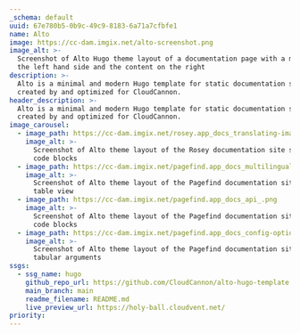 ```yaml
---
_schema: default
uuid: 67e780b5-0b9c-49c9-8183-6a71a7cfbfe1
name: Alto
image: https://cc-dam.imgix.net/alto-screenshot.png
image_alt: >-
  Screenshot of Alto Hugo theme layout of a documentation page with a menu on
  the left hand side and the content on the right
description: >-
  Alto is a minimal and modern Hugo template for static documentation sites,
  created by and optimized for CloudCannon. 
header_description: >-
  Alto is a minimal and modern Hugo template for static documentation sites,
  created by and optimized for CloudCannon. 
image_carousel:
  - image_path: https://cc-dam.imgix.net/rosey.app_docs_translating-images_.png
    image_alt: >-
      Screenshot of Alto theme layout of the Rosey documentation site showing
      code blocks
  - image_path: https://cc-dam.imgix.net/pagefind.app_docs_multilingual_.png
    image_alt: >-
      Screenshot of Alto theme layout of the Pagefind documentation site showing
      table view
  - image_path: https://cc-dam.imgix.net/pagefind.app_docs_api_.png
    image_alt: >-
      Screenshot of Alto theme layout of the Pagefind documentation site showing
      code blocks
  - image_path: https://cc-dam.imgix.net/pagefind.app_docs_config-options_.png
    image_alt: >-
      Screenshot of Alto theme layout of the Pagefind documentation site showing
      tabular arguments
ssgs:
  - ssg_name: hugo
    github_repo_url: https://github.com/CloudCannon/alto-hugo-template
    main_branch: main
    readme_filename: README.md
    live_preview_url: https://holy-ball.cloudvent.net/
priority:
---
```

